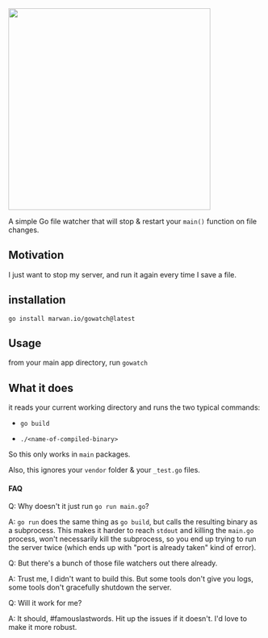 <img src="https://user-images.githubusercontent.com/16294261/204098353-e8042b8c-3f3c-43e4-9974-86274abb634b.png" width="400" />

A simple Go file watcher that will stop & restart your `main()` function on file changes.

## Motivation

I just want to stop my server, and run it again every time I save a file.

## installation

`go install marwan.io/gowatch@latest`

## Usage
from your main app directory, run `gowatch`

## What it does

it reads your current working directory and runs the two typical commands:

- `go build`

- `./<name-of-compiled-binary>`

So this only works in `main` packages.

Also, this ignores your `vendor` folder & your `_test.go` files.

#### FAQ

Q: Why doesn't it just run `go run main.go`?

A: `go run` does the same thing as `go build`, but calls the resulting binary as a subprocess. This makes it harder to reach `stdout` and killing the `main.go` process, won't necessarily kill the subprocess, so you end up trying to run the server twice (which ends up with "port is already taken" kind of error).

Q: But there's a bunch of those file watchers out there already.

A: Trust me, I didn't want to build this. But some tools don't give you logs, some tools don't gracefully shutdown the server.

Q: Will it work for me?

A: It should, #famouslastwords. Hit up the issues if it doesn't. I'd love to make it more robust.

